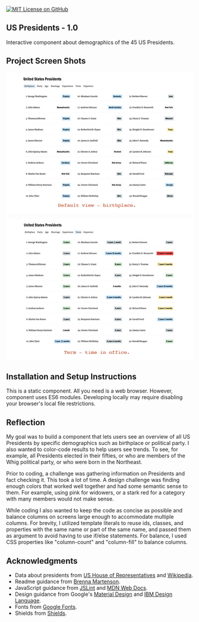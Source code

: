 [![MIT License on GitHub](https://img.shields.io/github/license/seankelliher/us-presidents-1.0?style=flat-square)](/LICENSE.txt)
## US Presidents - 1.0

Interactive component about demographics of the 45 US Presidents.

## Project Screen Shots

![screen shot of project](/screenshots/us-presidents-1.0-screenshot1.jpg)

![screen shot of project](/screenshots/us-presidents-1.0-screenshot2.jpg)

## Installation and Setup Instructions

This is a static component. All you need is a web browser. However, component uses ES6 modules. Developing locally may require disabling your browser's local file restrictions.

## Reflection

My goal was to build a component that lets users see an overview of all US Presidents by specific demographics such as birthplace or political party. I also wanted to color-code results to help users see trends. To see, for example, all Presidents elected in their fifties, or who are members of the Whig political party, or who were born in the Northeast.

Prior to coding, a challenge was gathering information on Presidents and fact checking it. This took a lot of time. A design challenge was finding enough colors that worked well together and had some semantic sense to them. For example, using pink for widowers, or a stark red for a category with many members would not make sense.

While coding I also wanted to keep the code as concise as possible and balance columns on screens large enough to accommodate multiple columns. For brevity, I utilized template literals to reuse ids, classes, and properties with the same name or part of the same name, and passed them as argument to avoid having to use if/else statements. For balance, I used CSS properties like "column-count" and "column-fill" to balance columns.

## Acknowledgments

* Data about presidents from [US House of Representatives](https://history.house.gov/Institution/Presidents-Coinciding/Presidents-Coinciding/) and [Wikipedia](https://www.wikipedia.org).
* Readme guidance from [Brenna Martenson](https://gist.github.com/martensonbj/6bf2ec2ed55f5be723415ea73c4557c4).
* JavaScript guidance from [JSLint](http://jslint.com) and [MDN Web Docs](https://developer.mozilla.org/en-US/docs/Web/JavaScript/Reference).
* Design guidance from Google's [Material Design](https://material.io/design) and [IBM Design Language](https://www.ibm.com/design/language/color/#gradients).
* Fonts from [Google Fonts](https://fonts.google.com).
* Shields from [Shields](https://shields.io).